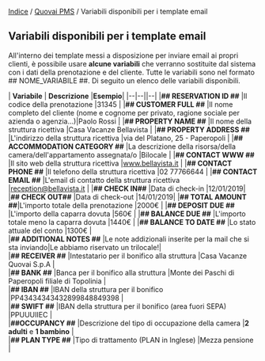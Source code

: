 [Indice](index.md) / [Quovai PMS](quovai-pms-it.md) / Variabili disponibili per i template email

## Variabili disponibili per i template email

All'interno dei template messi a disposizione per inviare email ai propri clienti, è possibile usare **alcune variabili** che verranno sostituite dal sistema con i dati della prenotazione e del cliente. Tutte le variabili sono nel formato ## NOME_VARIABILE ##. Di seguito un elenco delle variabili disponibili.

| **Variabile** | **Descrizione** |**Esempio**|
|--|--||--|
|**## RESERVATION ID ##**  |Il codice della prenotazione |31345 |
|**## CUSTOMER FULL ##**  |Il nome completo del cliente (nome e cognome per privato, ragione sociale per azienda o agenzia...)|Paolo Rossi |
|**## PROPERTY NAME ##**  |Il nome della struttura ricettiva |Casa Vacanze Bellavista |
|**## PROPERTY ADDRESS ##**  |L'indirizzo della struttura ricettiva |via del Platano, 25 - Paperopoli |
|**## ACCOMMODATION CATEGORY ##**  |La descrizione della risorsa/della camera/dell'appartamento assegnata/o |Bilocale |
|**## CONTACT WWW ##**  |Il sito web della struttura ricettiva |www.bellavista.it |
|**## CONTACT PHONE ##** |Il telefono della struttura ricettiva |02 77766644 |
|**## CONTACT EMAIL ##** |L'email di contatto della struttura ricettiva |reception@bellavista.it |
|**## CHECK IN##** |Data di check-in |12/01/2019|
|**## CHECK OUT##** |Data di check-out |14/01/2019|
|**## TOTAL AMOUNT ##**|L'importo totale della prenotazione |2000€ |
|**## DEPOSIT DUE ##** |L'importo della caparra dovuta |560€ | 
|**## BALANCE DUE ##** |L'importo totale meno la caparra dovuta |1440€ | 
|**## BALANCE TO DATE ##** |Lo stato attuale del conto |1300€ |   
|**## ADDITIONAL NOTES ##** |Le note addizionali inserite per la mail che si sta inviando|Le abbiamo riservato un trilocale!|   
|**## RECEIVER ##** |Intestatario per il bonifico alla struttura |Casa Vacanze Quovai S.p.A |   
|**## BANK ##** |Banca per il bonifico alla struttura |Monte dei Paschi di Paperopoli filiale di Topolinia |   
|**## IBAN ##** |IBAN della struttura per il bonifico |PP43434343432899848849398 |   
|**## SWIFT ##** |IBAN della struttura per il bonifico (area fuori SEPA) |PPUUUIIEC |   
|**##OCCUPANCY ##** |Descrizione del tipo di occupazione della camera |**2 adulti** e **1 bambino** |   
|**## PLAN TYPE ##** |Tipo di trattamento (PLAN in Inglese) |Mezza pensione |   